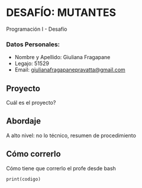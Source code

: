 # DESAFÍO: MUTANTES
Programación I - Desafío
### Datos Personales:
* Nombre y Apellido: Giuliana Fragapane
* Legajo: 51529
* Email: giulianafragapanepravatta@gmail.com
## Proyecto
Cuál es el proyecto?

## Abordaje
A alto nivel: no lo técnico, resumen de procedimiento

## Cómo correrlo
Cómo tiene que correrlo el profe desde bash
``` 
print(codigo)
```
